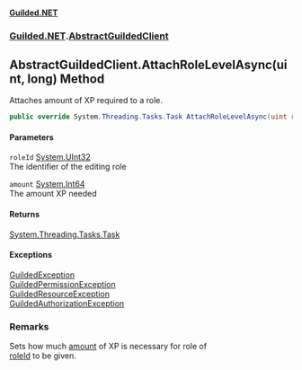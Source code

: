 
#### [Guilded.NET](Guilded_NET 'Guilded_NET')
### [Guilded.NET](Guilded_NET#Guilded_NET 'Guilded.NET').[AbstractGuildedClient](AbstractGuildedClient 'Guilded.NET.AbstractGuildedClient')
## AbstractGuildedClient.AttachRoleLevelAsync(uint, long) Method
Attaches amount of XP required to a role.  
```csharp
public override System.Threading.Tasks.Task AttachRoleLevelAsync(uint roleId, long amount);
```

#### Parameters
<a name='Guilded_NET_AbstractGuildedClient_AttachRoleLevelAsync(uint_long)_roleId'></a>
`roleId` [System.UInt32](https://docs.microsoft.com/en-us/dotnet/api/System.UInt32 'System.UInt32')  
The identifier of the editing role
  
<a name='Guilded_NET_AbstractGuildedClient_AttachRoleLevelAsync(uint_long)_amount'></a>
`amount` [System.Int64](https://docs.microsoft.com/en-us/dotnet/api/System.Int64 'System.Int64')  
The amount XP needed
  

#### Returns
[System.Threading.Tasks.Task](https://docs.microsoft.com/en-us/dotnet/api/System.Threading.Tasks.Task 'System.Threading.Tasks.Task')  

#### Exceptions
[GuildedException](GuildedException 'Guilded.NET.Base.GuildedException')  
[GuildedPermissionException](GuildedPermissionException 'Guilded.NET.Base.GuildedPermissionException')  
[GuildedResourceException](GuildedResourceException 'Guilded.NET.Base.GuildedResourceException')  
[GuildedAuthorizationException](GuildedAuthorizationException 'Guilded.NET.Base.GuildedAuthorizationException')  
### Remarks
Sets how much [amount](AbstractGuildedClient_AttachRoleLevelAsync(uint_long)#Guilded_NET_AbstractGuildedClient_AttachRoleLevelAsync(uint_long)_amount 'Guilded.NET.AbstractGuildedClient.AttachRoleLevelAsync(uint, long).amount') of XP is necessary for role of  
[roleId](AbstractGuildedClient_AttachRoleLevelAsync(uint_long)#Guilded_NET_AbstractGuildedClient_AttachRoleLevelAsync(uint_long)_roleId 'Guilded.NET.AbstractGuildedClient.AttachRoleLevelAsync(uint, long).roleId') to be given.

